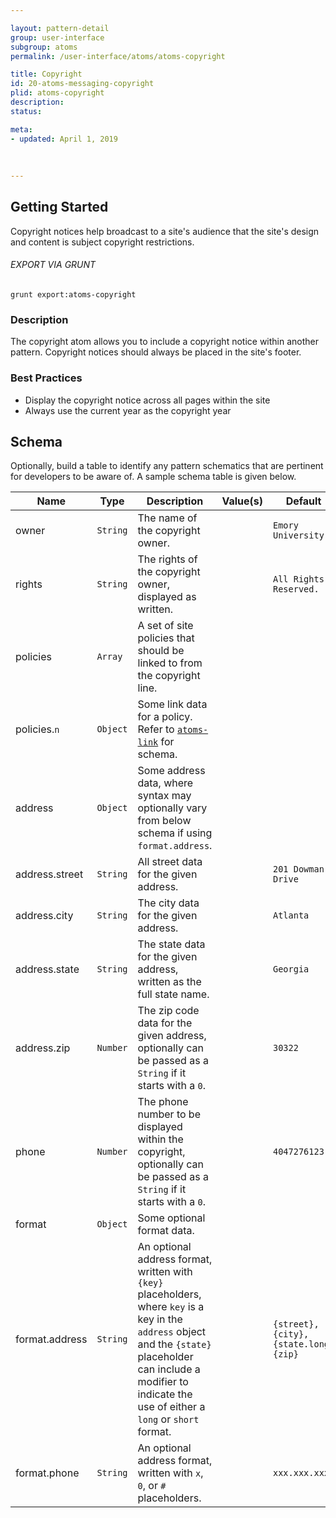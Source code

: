 ```yaml
---

layout: pattern-detail
group: user-interface
subgroup: atoms
permalink: /user-interface/atoms/atoms-copyright

title: Copyright
id: 20-atoms-messaging-copyright
plid: atoms-copyright
description: 
status: 

meta:
- updated: April 1, 2019
  
  
  
---
```



## Getting Started

Copyright notices help broadcast to a site's audience that the site's design and content is subject copyright restrictions.

###### EXPORT VIA GRUNT

```
grunt export:atoms-copyright
```


### Description

The copyright atom allows you to include a copyright notice within another pattern. Copyright notices should always be placed in the site's footer.


### Best Practices

- Display the copyright notice across all pages within the site
- Always use the current year as the copyright year


## Schema

Optionally, build a table to identify any pattern schematics that are pertinent for developers to be aware of. A sample schema table is given below.

| Name            | Type     | Description                                                                                        | Value(s)  | Default                 |
|-----------------|----------|----------------------------------------------------------------------------------------------------|-----------|-------------------------|
| owner           | `String` | The name of the copyright owner.                                                                   |           | `Emory University`      |
| rights          | `String` | The rights of the copyright owner, displayed as written.                                           |           | `All Rights Reserved.`  |
| policies        | `Array`  | A set of site policies that should be linked to from the copyright line.                           |           |                         |
| policies.`n`    | `Object` | Some link data for a policy. Refer to [`atoms-link`][atoms-link] for schema.                       |           |                         |
| address         | `Object` | Some address data, where syntax may optionally vary from below schema if using `format.address`.   |           |                         |
| address.street  | `String` | All street data for the given address.                                                             |           | `201 Dowman Drive`      |
| address.city    | `String` | The city data for the given address.                                                               |           | `Atlanta`               |
| address.state   | `String` | The state data for the given address, written as the full state name.                              |           | `Georgia`               |
| address.zip     | `Number` | The zip code data for the given address, optionally can be passed as a `String` if it starts with a `0`. |           | `30322`             |
| phone           | `Number` | The phone number to be displayed within the copyright, optionally can be passed as a `String` if it starts with a `0`. |           | `4047276123`        |
| format          | `Object` | Some optional format data.                                                                         |           |                         |
| format.address  | `String` | An optional address format, written with `{key}` placeholders, where `key` is a key in the `address` object and the `{state}` placeholder can include a modifier to indicate the use of either a `long` or `short` format.  |           | `{street}, {city}, {state.long} {zip}` |
| format.phone    | `String` | An optional address format, written with `x`, `0`, or `#` placeholders.                            |           | `xxx.xxx.xxxx`          |


[atoms-link]: /patterns/20-atoms-globals-link/20-atoms-globals-link.html